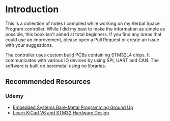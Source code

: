 # Introduction

This is a collection of notes I compiled while working on my Kerbal Space Program controller. While I did my best to make the information as simple as possible, this book isn't aimed at total beginners. If you find any areas that could use an improvement, please open a Pull Request or create an Issue with your suggestions.

The controller uses custom build PCBs containing STM32L4 chips. It communicates with various IO devices by using SPI, UART and CAN. The software is built on baremetal using no libraries.

## Recommended Resources

### Udemy
- [Embedded Systems Bare-Metal Programming Ground Up](https://www.udemy.com/course/embedded-systems-bare-metal-programming/)
- [Learn KiCad V6 and STM32 Hardware Design](https://www.udemy.com/course/learn-kicad-v6-and-stm32-hardware-design/)
